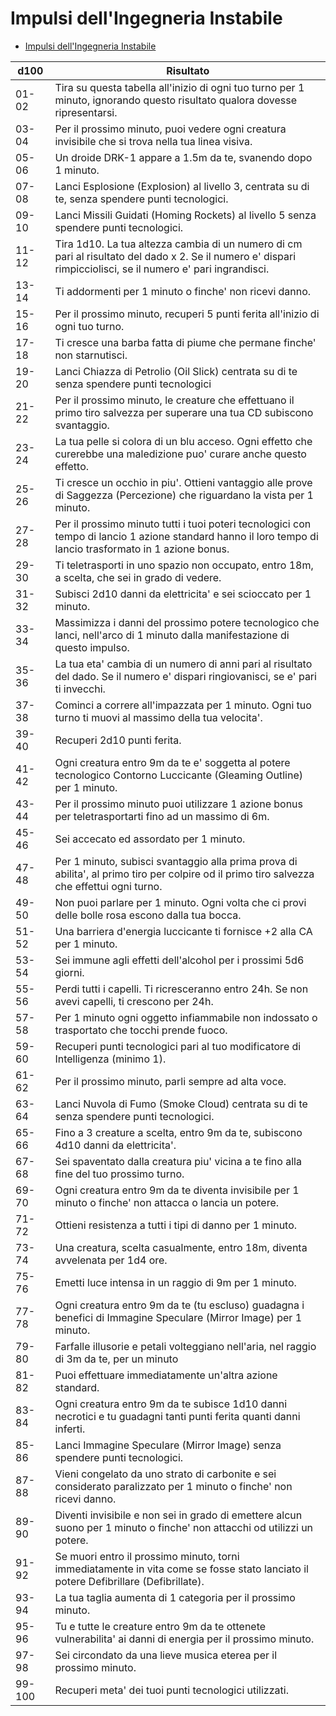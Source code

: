 # Impulsi dell'Ingegneria Instabile

- [Impulsi dell'Ingegneria Instabile](#impulsi-dellingegneria-instabile)

|d100|Risultato
|---|---
|01-02 |Tira su questa tabella all'inizio di ogni tuo turno per 1 minuto, ignorando questo risultato qualora dovesse ripresentarsi.
|03-04 |Per il prossimo minuto, puoi vedere ogni creatura invisibile che si trova nella tua linea visiva.
|05-06 |Un droide DRK-1 appare a 1.5m da te, svanendo dopo 1 minuto.
|07-08 |Lanci Esplosione (Explosion) al livello 3, centrata su di te, senza spendere punti tecnologici.
|09-10 |Lanci Missili Guidati (Homing Rockets) al livello 5 senza spendere punti tecnologici.
|11-12 |Tira 1d10. La tua altezza cambia di un numero di cm pari al risultato del dado x 2. Se il numero e' dispari rimpicciolisci, se il numero e' pari ingrandisci.
|13-14 |Ti addormenti per 1 minuto o finche' non ricevi danno.
|15-16 |Per il prossimo minuto, recuperi 5 punti ferita all'inizio di ogni tuo turno.
|17-18 |Ti cresce una barba fatta di piume che permane finche' non starnutisci.
|19-20 |Lanci Chiazza di Petrolio (Oil Slick) centrata su di te senza spendere punti tecnologici
|21-22 |Per il prossimo minuto, le creature che effettuano il primo tiro salvezza per superare una tua CD subiscono svantaggio.
|23-24 |La tua pelle si colora di un blu acceso. Ogni effetto che curerebbe una maledizione puo' curare anche questo effetto.
|25-26 |Ti cresce un occhio in piu'. Ottieni vantaggio alle prove di Saggezza (Percezione) che riguardano la vista per 1 minuto.
|27-28 |Per il prossimo minuto tutti i tuoi poteri tecnologici con tempo di lancio 1 azione standard hanno il loro tempo di lancio trasformato in 1 azione bonus.
|29-30 |Ti teletrasporti in uno spazio non occupato, entro 18m, a scelta, che sei in grado di vedere.
|31-32 |Subisci 2d10 danni da elettricita' e sei scioccato per 1 minuto.
|33-34 |Massimizza i danni del prossimo potere tecnologico che lanci, nell'arco di 1 minuto dalla manifestazione di questo impulso.
|35-36 |La tua eta' cambia di un numero di anni pari al risultato del dado. Se il numero e' dispari ringiovanisci, se e' pari ti invecchi.
|37-38 |Cominci a correre all'impazzata per 1 minuto. Ogni tuo turno ti muovi al massimo della tua velocita'.
|39-40 |Recuperi 2d10 punti ferita.
|41-42 |Ogni creatura entro 9m da te e' soggetta al potere tecnologico Contorno Luccicante (Gleaming Outline) per 1 minuto.
|43-44 |Per il prossimo minuto puoi utilizzare 1 azione bonus per teletrasportarti fino ad un massimo di 6m.
|45-46 |Sei accecato ed assordato per 1 minuto.
|47-48 |Per 1 minuto, subisci svantaggio alla prima prova di abilita', al primo tiro per colpire od il primo tiro salvezza che effettui ogni turno.
|49-50 |Non puoi parlare per 1 minuto. Ogni volta che ci provi delle bolle rosa escono dalla tua bocca.
|51-52 |Una barriera d'energia luccicante ti fornisce +2 alla CA per 1 minuto.
|53-54 |Sei immune agli effetti dell'alcohol per i prossimi 5d6 giorni.
|55-56 |Perdi tutti i capelli. Ti ricresceranno entro 24h. Se non avevi capelli, ti crescono per 24h.
|57-58 |Per 1 minuto ogni oggetto infiammabile non indossato o trasportato che tocchi prende fuoco.
|59-60 |Recuperi punti tecnologici pari al tuo modificatore di Intelligenza (minimo 1).
|61-62 |Per il prossimo minuto, parli sempre ad alta voce.
|63-64 |Lanci Nuvola di Fumo (Smoke Cloud) centrata su di te senza spendere punti tecnologici.
|65-66 |Fino a 3 creature a scelta, entro 9m da te, subiscono 4d10 danni da elettricita'.
|67-68 |Sei spaventato dalla creatura piu' vicina a te fino alla fine del tuo prossimo turno.
|69-70 |Ogni creatura entro 9m da te diventa invisibile per 1 minuto o finche' non attacca o lancia un potere.
|71-72 |Ottieni resistenza a tutti i tipi di danno per 1 minuto.
|73-74 |Una creatura, scelta casualmente, entro 18m, diventa avvelenata per 1d4 ore.
|75-76 |Emetti luce intensa in un raggio di 9m per 1 minuto.
|77-78 |Ogni creatura entro 9m da te (tu escluso) guadagna i benefici di Immagine Speculare (Mirror Image) per 1 minuto.
|79-80 |Farfalle illusorie e petali volteggiano nell'aria, nel raggio di 3m da te, per un minuto
|81-82 |Puoi effettuare immediatamente un'altra azione standard.
|83-84 |Ogni creatura entro 9m da te subisce 1d10 danni necrotici e tu guadagni tanti punti ferita quanti danni inferti.
|85-86 |Lanci Immagine Speculare (Mirror Image) senza spendere punti tecnologici.
|87-88 |Vieni congelato da uno strato di carbonite e sei considerato paralizzato per 1 minuto o finche' non ricevi danno.
|89-90 |Diventi invisibile e non sei in grado di emettere alcun suono per 1 minuto o finche' non attacchi od utilizzi un potere.
|91-92 |Se muori entro il prossimo minuto, torni immediatamente in vita come se fosse stato lanciato il potere Defibrillare (Defibrillate).
|93-94 |La tua taglia aumenta di 1 categoria per il prossimo minuto.
|95-96 |Tu e tutte le creature entro 9m da te ottenete vulnerabilita' ai danni di energia per il prossimo minuto.
|97-98 |Sei circondato da una lieve musica eterea per il prossimo minuto.
|99-100 |Recuperi meta' dei tuoi punti tecnologici utilizzati.
